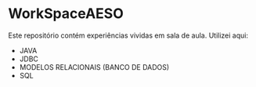 # WorkSpaceAESO
Este repositório contém experiências vividas em sala de aula.
Utilizei aqui:
 + JAVA
 + JDBC
 + MODELOS RELACIONAIS (BANCO DE DADOS)
 + SQL
 
